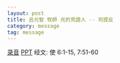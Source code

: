 ```yaml
---
layout: post
title: 呂允智 牧師 光的見證人 -- 司提反
category: message
tag: message
---
```


[录音](https://drive.google.com/open?id=1Evsz-cFr0bUrF0ddNerhF69D3U9KEdhl) [PPT](https://drive.google.com/open?id=1gz58z-hyqh0mVEeemI1QXetjVsA1X2oD) 经文: 使 6:1-15, 7:51-60
